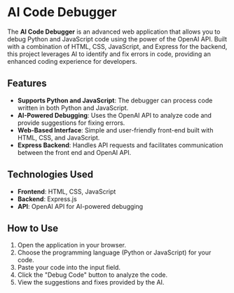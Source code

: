 # AI Code Debugger

The **AI Code Debugger** is an advanced web application that allows you to debug Python and JavaScript code using the power of the OpenAI API. Built with a combination of HTML, CSS, JavaScript, and Express for the backend, this project leverages AI to identify and fix errors in code, providing an enhanced coding experience for developers.

## Features

- **Supports Python and JavaScript**: The debugger can process code written in both Python and JavaScript.
- **AI-Powered Debugging**: Uses the OpenAI API to analyze code and provide suggestions for fixing errors.
- **Web-Based Interface**: Simple and user-friendly front-end built with HTML, CSS, and JavaScript.
- **Express Backend**: Handles API requests and facilitates communication between the front end and OpenAI API.

## Technologies Used

- **Frontend**: HTML, CSS, JavaScript
- **Backend**: Express.js
- **API**: OpenAI API for AI-powered debugging

## How to Use

1. Open the application in your browser.
2. Choose the programming language (Python or JavaScript) for your code.
3. Paste your code into the input field.
4. Click the "Debug Code" button to analyze the code.
5. View the suggestions and fixes provided by the AI.

